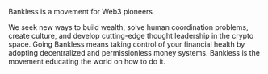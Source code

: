 Bankless is a movement for Web3 pioneers

We seek new ways to build wealth, solve human coordination problems, create culture, and develop cutting-edge thought leadership in the crypto space. Going Bankless means taking control of your financial health by adopting decentralized and permissionless money systems. Bankless is the movement educating the world on how to do it.
